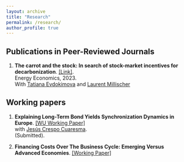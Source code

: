 ```yaml
---
layout: archive
title: "Research"
permalink: /research/
author_profile: true
---
```


## Publications in Peer-Reviewed Journals 

1. **The carrot and the stock: In search of stock-market incentives for decarbonization**. [[Link]](https://www.sciencedirect.com/science/article/pii/S0140988323001135). <br />
Energy Economics, 2023. <br />
With [Tatiana Evdokimova](https://twitter.com/Tatiana_Evd?s=20) and [Laurent Millischer](https://www.jvi.org/about/staff-list/staff-detailview.html?perid=39&no_cache=1)


## Working papers

1. **Explaining Long-Term Bond Yields Synchronization Dynamics in Europe**. [[WU Working Paper]](https://research.wu.ac.at/de/publications/explaining-long-term-bond-yields-synchronization-dynamics-in-euro)  <br />
with [Jesús Crespo Cuaresma](https://www.wu.ac.at/economics/mitarbeiter-innen/crespo-j/). <br />
(Submitted). 

2. **Financing Costs Over The Business Cycle: Emerging Versus Advanced Economies**. [[Working Paper]](/files/Fernandez_fin_costs.pdf)


